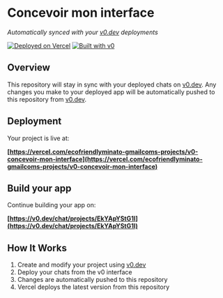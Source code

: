 # Concevoir mon interface

*Automatically synced with your [v0.dev](https://v0.dev) deployments*

[![Deployed on Vercel](https://img.shields.io/badge/Deployed%20on-Vercel-black?style=for-the-badge&logo=vercel)](https://vercel.com/ecofriendlyminato-gmailcoms-projects/v0-concevoir-mon-interface)
[![Built with v0](https://img.shields.io/badge/Built%20with-v0.dev-black?style=for-the-badge)](https://v0.dev/chat/projects/EkYApYStG1l)

## Overview

This repository will stay in sync with your deployed chats on [v0.dev](https://v0.dev).
Any changes you make to your deployed app will be automatically pushed to this repository from [v0.dev](https://v0.dev).

## Deployment

Your project is live at:

**[https://vercel.com/ecofriendlyminato-gmailcoms-projects/v0-concevoir-mon-interface](https://vercel.com/ecofriendlyminato-gmailcoms-projects/v0-concevoir-mon-interface)**

## Build your app

Continue building your app on:

**[https://v0.dev/chat/projects/EkYApYStG1l](https://v0.dev/chat/projects/EkYApYStG1l)**

## How It Works

1. Create and modify your project using [v0.dev](https://v0.dev)
2. Deploy your chats from the v0 interface
3. Changes are automatically pushed to this repository
4. Vercel deploys the latest version from this repository
